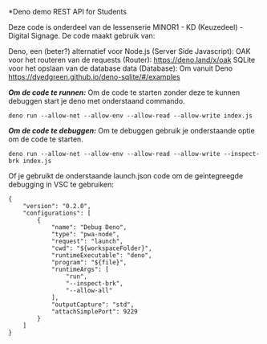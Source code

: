 *Deno demo REST API for Students

Deze code is onderdeel van de lessenserie MINOR1 - KD (Keuzedeel) - Digital Signage.
De code maakt gebruik van:

Deno, een (beter?) alternatief voor Node.js (Server Side Javascript): 
OAK voor het routeren van de requests (Router): https://deno.land/x/oak
SQLite voor het opslaan van de database data (Database): 
Om vanuit Deno https://dyedgreen.github.io/deno-sqlite/#/examples

***Om de code te runnen:*** 
Om de code te starten zonder deze te kunnen debuggen start je deno met onderstaand commando.

```deno run --allow-net --allow-env --allow-read --allow-write index.js```

***Om de code te debuggen:***
Om te debuggen gebruik je onderstaande optie om de code te starten.

```deno run --allow-net --allow-env --allow-read --allow-write --inspect-brk index.js```

Of je gebruikt de onderstaande launch.json code om de geintegreegde debugging in VSC te gebruiken:
```
{
    "version": "0.2.0",
    "configurations": [
        {
            "name": "Debug Deno",
            "type": "pwa-node",
            "request": "launch",
            "cwd": "${workspaceFolder}",
            "runtimeExecutable": "deno",
            "program": "${file}",
            "runtimeArgs": [
                "run",
                "--inspect-brk",
                "--allow-all"
            ],
            "outputCapture": "std",
            "attachSimplePort": 9229
        }
    ]
}
```